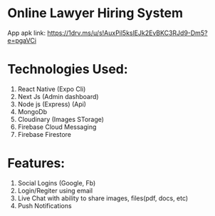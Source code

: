 # Online Lawyer Hiring System
App apk link: https://1drv.ms/u/s!AuxPil5kslEJk2EvBKC3RJd9-Dm5?e=pgaVCi

# Technologies Used:
1) React Native (Expo Cli)
2) Next Js (Admin dashboard)
3) Node js (Express) (Api)
4) MongoDb
5) Cloudinary (Images STorage)
6) Firebase Cloud Messaging
7) Firebase Firestore

# Features:
1) Social Logins (Google, Fb)
3) Login/Regiter using email
4) Live Chat with ability to share images, files(pdf, docs, etc)
5) Push Notifications
